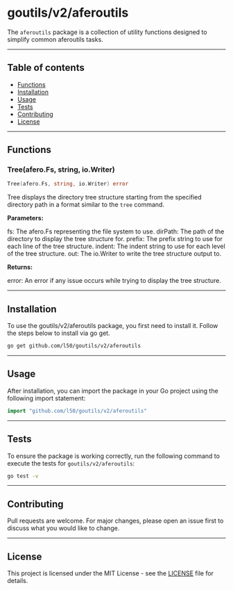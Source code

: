 # goutils/v2/aferoutils

The `aferoutils` package is a collection of utility functions
designed to simplify common aferoutils tasks.

---

## Table of contents

- [Functions](#functions)
- [Installation](#installation)
- [Usage](#usage)
- [Tests](#tests)
- [Contributing](#contributing)
- [License](#license)

---

## Functions

### Tree(afero.Fs, string, io.Writer)

```go
Tree(afero.Fs, string, io.Writer) error
```

Tree displays the directory tree structure starting from the
specified directory path in a format similar to the `tree` command.

**Parameters:**

fs: The afero.Fs representing the file system to use.
dirPath: The path of the directory to display the tree structure for.
prefix: The prefix string to use for each line of the tree structure.
indent: The indent string to use for each level of the tree structure.
out: The io.Writer to write the tree structure output to.

**Returns:**

error: An error if any issue occurs while trying to display the tree structure.

---

## Installation

To use the goutils/v2/aferoutils package, you first need to install it.
Follow the steps below to install via go get.

```bash
go get github.com/l50/goutils/v2/aferoutils
```

---

## Usage

After installation, you can import the package in your Go project
using the following import statement:

```go
import "github.com/l50/goutils/v2/aferoutils"
```

---

## Tests

To ensure the package is working correctly, run the following
command to execute the tests for `goutils/v2/aferoutils`:

```bash
go test -v
```

---

## Contributing

Pull requests are welcome. For major changes,
please open an issue first to discuss what
you would like to change.

---

## License

This project is licensed under the MIT
License - see the [LICENSE](../LICENSE)
file for details.
